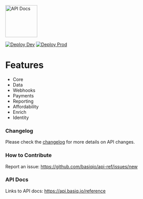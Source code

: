 <p align="left">
 <img width="100px" src="https://github.com/basiqio/api-ref/assets/102712545/4fae7b18-07c3-406e-aa6c-16cd569e36b8" align="center" alt="API Docs" />

</p>


[![Deploy Dev](https://github.com/basiqio/api-ref/actions/workflows/CI-dev-pipeline.yml/badge.svg)](https://github.com/basiqio/api-ref/actions/workflows/CI-dev-pipeline.yml) [![Deploy Prod](https://github.com/basiqio/api-ref/actions/workflows/CI-pipeline.yml/badge.svg)](https://github.com/basiqio/api-ref/actions/workflows/CI-pipeline.yml)

# Features

-   Core
-   Data
-   Webhooks
-   Payments
-   Reporting
-   Affordability
-   Enrich
-   Identity

### Changelog
Please check the [changelog](https://api.basiq.io/changelog) for more details on API changes.

### How to Contribute
Report an issue: https://github.com/basiqio/api-ref/issues/new

### API Docs

Links to API docs: https://api.basiq.io/reference
